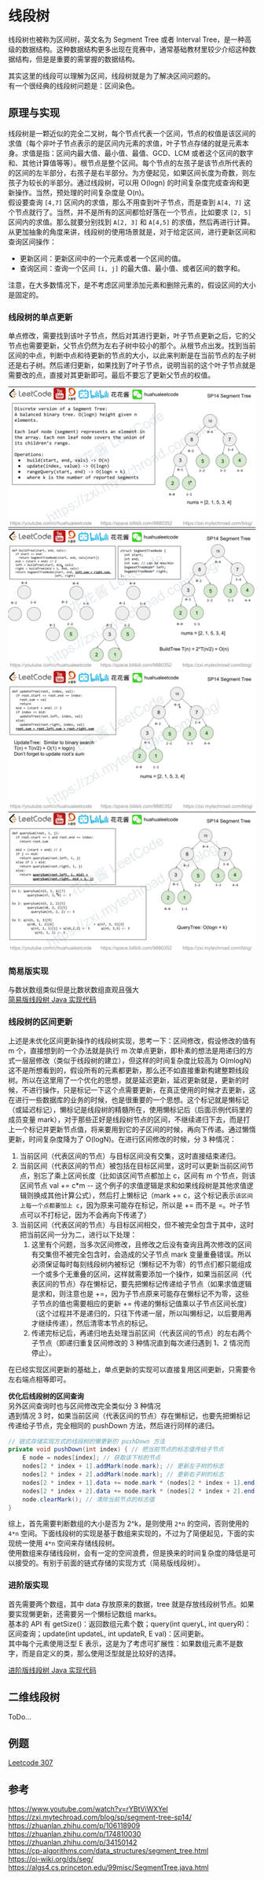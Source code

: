 # 线段树

线段树也被称为区间树，英文名为 Segment Tree 或者 Interval Tree，是一种高级的数据结构。这种数据结构更多出现在竞赛中，通常基础教材里较少介绍这种数据结构，但是是重要的需掌握的数据结构。  
  
其实这里的线段可以理解为区间，线段树就是为了解决区间问题的。  
有一个很经典的线段树问题是：区间染色。  
  
## 原理与实现
线段树是一颗近似的完全二叉树，每个节点代表一个区间，节点的权值是该区间的求值（每个非叶子节点表示的是区间内元素的求值，叶子节点存储的就是元素本身。求值是指：区间内最大值、最小值、最值、GCD、LCM 或者这个区间的数字和、其他计算值等等）。根节点是整个区间。每个节点的左孩子是该节点所代表的的区间的左半部分，右孩子是右半部分。为方便起见，如果区间长度为奇数，则左孩子为较长的半部分。通过线段树，可以用 O(logn) 的时间复杂度完成查询和更新操作。当然，预处理的时间复杂度是 O(n)。  
假设要查询 `[4,7]` 区间内的求值，那么不用查到叶子节点，而是查到 `A[4, 7]` 这个节点就行了。当然，并不是所有的区间都恰好落在一个节点，比如要求 `[2, 5]` 区间内的求值。那么就要分别找到 `A[2, 3]` 和 `A[4,5]` 的求值，然后再进行计算。  
从更加抽象的角度来讲，线段树的使用场景就是，对于给定区间，进行更新区间和查询区间操作：  
* 更新区间：更新区间中的一个元素或者一个区间的值。
* 查询区间：查询一个区间 `[i, j]` 的最大值、最小值、或者区间的数字和。

注意，在大多数情况下，是不考虑区间里添加元素和删除元素的，假设区间的大小是固定的。  
  
### 线段树的单点更新
单点修改，需要找到该叶子节点，然后对其进行更新，叶子节点更新之后，它的父节点也需要更新，父节点仍然为左右子树中较小的那个。从根节点出发。找到当前区间的中点，判断中点和待更新的节点的大小，以此来判断是在当前节点的左子树还是右子树。然后递归更新，如果找到了叶子节点，说明当前的这个叶子节点就是需要改的点，直接对其更新即可。最后不要忘了更新父节点的权值。  
  
![](./Segment%20Tree%201.png)  
![](./Segment%20Tree%202.png)  
![](./Segment%20Tree%203.png)  
![](./Segment%20Tree%204.png)  
  
### 简易版实现
与数状数组类似但是比数状数组直观且强大  
[简易版线段树 Java 实现代码](./SegmentTree1.java)  
  
### 线段树的区间更新
上述是未优化区间更新操作的线段树实现，思考一下：区间修改，假设修改的值有 m 个，直接想到的一个办法就是执行 m 次单点更新，即朴素的想法是用递归的方式一层层修改（类似于线段树的建立），但这样的时间复杂度比较高为 O(mlogN) 这不是所想看到的，假设所有的元素都更新，那么还不如直接重新构建整颗线段树。所以在这里用了一个优化的思想，就是延迟更新，延迟更新就是，更新的时候，不进行操作，只是标记一下这个点需要更新，在真正使用的时候才去更新，这在进行一些数据库的业务的时候，也是很重要的一个思想。这个标记就是懒标记（或延迟标记），懒标记是线段树的精髓所在，使用懒标记后（后面示例代码里的成员变量 mark），对于那些正好是线段树节点的区间，不继续递归下去，而是打上一个标记并更新节点值，将来要用到它的子区间的时候，再向下传递。通过懒惰更新，时间复杂度降为了 O(logN)。在进行区间修改的时候，分 3 种情况：  
1. 当前区间（代表区间的节点）与目标区间没有交集，这时直接结束递归。
2. 当前区间（代表区间的节点）被包括在目标区间里，这时可以更新当前区间节点，别忘了乘上区间长度（比如该区间节点都加上 c，区间有 m 个节点，则该区间节点 val += c*m -- 这个例子的求值逻辑是求和如果线段树是其他求值逻辑则换成其他计算公式），然后打上懒标记（mark += c，这个标记表示`该区间上每一个点都要加上 c`，因为原来可能存在标记，所以是 += 而不是 =。叶子节点可以不打标记，因为不会再向下传递了）
3. 当前区间（代表区间的节点）与目标区间相交，但不被完全包含于其中，这时把当前区间一分为二，进行以下处理：
    1. 这里有个问题，当多次区间修改，且修改之后没有查询且两次修改的区间有交集但不被完全包含时，会造成的父子节点 mark 变量重叠错误。所以必须保证每时每刻线段树内被标记（懒标记不为零）的节点们都只能组成一个或多个无重叠的区间，这样就需要添加一个操作，如果当前区间（代表区间的节点）存在懒标记，要先把懒标记传递给子节点（如果求值逻辑是求和，则注意也是 +=，因为子节点原来可能存在懒标记不为零，这些子节点的值也需要相应的更新 += 传递的懒标记值乘以子节点区间长度）（这个过程并不是递归的，只往下传递一层，所以叫懒标记，以后要用再才继续传递），然后清零本节点的标记。
    2. 传递完标记后，再递归地去处理当前区间（代表区间的节点）的左右两个子节点（即递归重复区间修改的 3 种情况直到每次递归遇到 1、2 情况而停止）。
  
在已经实现区间更新的基础上，单点更新的实现可以直接复用区间更新，只需要令左右端点相等即可。  
  
**优化后线段树的区间查询**  
另外区间查询时也与区间修改完全类似分 3 种情况  
遇到情况 3 时，如果当前区间（代表区间的节点）存在懒标记，也要先把懒标记传递给子节点，完全相同的 pushDown 方法，然后进行同样的递归。  
  
```java
// 链式存储实现方式的线段树的懒更新的 pushDown 方法
private void pushDown(int index) { // 把当前节点的标志值传给子节点
    E node = nodes[index]; // 获取该下标的节点
    nodes[2 * index + 1].addMark(node.mark); // 更新左子树的标志
    nodes[2 * index + 2].addMark(node.mark); // 更新右子树的标志
    nodes[2 * index + 1].data += node.mark * (nodes[2 * index + 1].end - nodes[2 * index + 1].start + 1); // 左子树的值加上标志值乘以子节点区间长度
    nodes[2 * index + 2].data += node.mark * (nodes[2 * index + 2].end - nodes[2 * index + 2].start + 1); // 右子树的值加上标志值乘以子节点区间长度
    node.clearMark(); // 清除当前节点的标志值
}
```  

综上，首先需要判断数组的大小是否为 2^k，是则使用 `2*n` 的空间，否则使用的 `4*n` 空间。下面线段树的实现是基于数组来实现的，不过为了简便起见，下面的实现统一使用 `4*n` 空间来存储线段树。  
使用数组来存储线段树，会有一定的空间浪费，但是换来的时间复杂度的降低是可以接受的。有别于前面的链式存储的实现方式（简易版线段树）。  
  
### 进阶版实现
首先需要两个数组，其中 data 存放原来的数据，tree 就是存放线段树节点。如果要实现懒更新，还需要另一个懒标记数组 marks。  
基本的 API 有 getSize()：返回数组元素个数；query(int queryL, int queryR)：区间查询；update(int updateL, int updateR, E val)：区间更新。  
其中每个元素使用泛型 E 表示，这是为了考虑可扩展性：如果数组元素不是数字，而是自定义的类，那么使用泛型就是比较好的选择。  

[进阶版线段树 Java 实现代码](./SegmentTree2.java)  
  
## 二维线段树
ToDo...  
  
## 例题
[Leetcode 307](./../../../Leetcode%20Practices/algorithms/medium/307%20Range%20Sum%20Query%20-%20Mutable.java)  
  
## 参考
https://www.youtube.com/watch?v=rYBtViWXYeI  
https://zxi.mytechroad.com/blog/sp/segment-tree-sp14/  
https://zhuanlan.zhihu.com/p/106118909  
https://zhuanlan.zhihu.com/p/174810030  
https://zhuanlan.zhihu.com/p/34150142  
https://cp-algorithms.com/data_structures/segment_tree.html  
https://oi-wiki.org/ds/seg/  
https://algs4.cs.princeton.edu/99misc/SegmentTree.java.html  
